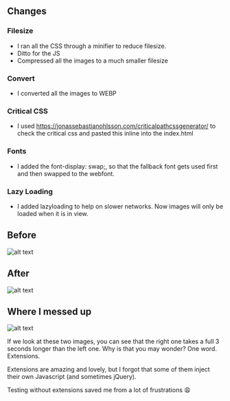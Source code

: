 ## Changes

### Filesize

* I ran all the CSS through a minifier to reduce filesize.
* Ditto for the JS
* Compressed all the images to a much smaller filesize

### Convert

* I converted all the images to WEBP

### Critical CSS

* I used https://jonassebastianohlsson.com/criticalpathcssgenerator/ to check the critical css and pasted this inline into the index.html

### Fonts

* I added the font-display: swap;, so that the fallback font gets used first and then swapped to the webfont.

### Lazy Loading

* I added lazyloading to help on slower networks. Now images will only be loaded when it is in view.

## Before
![alt text](http://i.imgur.com/DxQtd8y.jpg "Logo Title Text 1")

## After
![alt text](http://i.imgur.com/d1kXaav.jpg "Logo Title Text 1")

## Where I messed up
![alt text](http://i.imgur.com/jIMEjvx.jpg "Logo Title Text 1")

If we look at these two images, you can see that the right one takes a full 3 seconds longer than the left one. Why is that you may wonder? One word. Extensions.

Extensions are amazing and lovely, but I forgot that some of them inject their own Javascript (and sometimes jQuery).

Testing without extensions saved me from a lot of frustrations 😩

